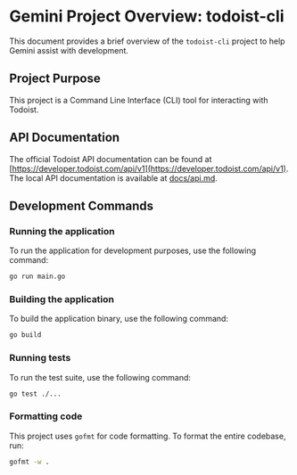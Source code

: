 # Gemini Project Overview: todoist-cli

This document provides a brief overview of the `todoist-cli` project to help Gemini assist with development.

## Project Purpose

This project is a Command Line Interface (CLI) tool for interacting with Todoist.

## API Documentation

The official Todoist API documentation can be found at [https://developer.todoist.com/api/v1](https://developer.todoist.com/api/v1).
The local API documentation is available at [docs/api.md](docs/api.md).

## Development Commands

### Running the application

To run the application for development purposes, use the following command:

```bash
go run main.go
```

### Building the application

To build the application binary, use the following command:

```bash
go build
```

### Running tests

To run the test suite, use the following command:

```bash
go test ./...
```

### Formatting code

This project uses `gofmt` for code formatting. To format the entire codebase, run:

```bash
gofmt -w .
```
